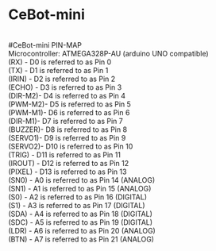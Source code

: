 # CeBot-mini

<br>
#CeBot-mini PIN-MAP 
<br>
Microcontroller: ATMEGA328P-AU (arduino UNO compatible)
<br>
(RX)  	- D0 is referred to as Pin 0 <br>
(TX)  	- D1 is referred to as Pin 1 <br>
(IRIN)	- D2 is referred to as Pin 2 <br>
(ECHO)	- D3 is referred to as Pin 3 <br>
(DIR-M2)- D4 is referred to as Pin 4 <br>
(PWM-M2)- D5 is referred to as Pin 5 <br>
(PWM-M1)- D6 is referred to as Pin 6 <br>
(DIR-M1)- D7 is referred to as Pin 7 <br>
(BUZZER)- D8 is referred to as Pin 8 <br>
(SERVO1)- D9 is referred to as Pin 9 <br>
(SERVO2)- D10 is referred to as Pin 10 <br>
(TRIG)  - D11 is referred to as Pin 11 <br>
(IROUT) - D12 is referred to as Pin 12 <br>
(PIXEL) - D13 is referred to as Pin 13 <br>
(SN0) 	- A0 is referred to as Pin 14 (ANALOG)<br>
(SN1) 	- A1 is referred to as Pin 15 (ANALOG)<br>
(S0)  	- A2 is referred to as Pin 16 (DIGITAL)<br>
(S1)  	- A3 is referred to as Pin 17 (DIGITAL)<br>
(SDA) 	- A4 is referred to as Pin 18 (DIGITAL)<br>
(SDC) 	- A5 is referred to as Pin 19 (DIGITAL)<br>
(LDR) 	- A6 is referred to as Pin 20 (ANALOG)<br>
(BTN) 	- A7 is referred to as Pin 21 (ANALOG)<br>